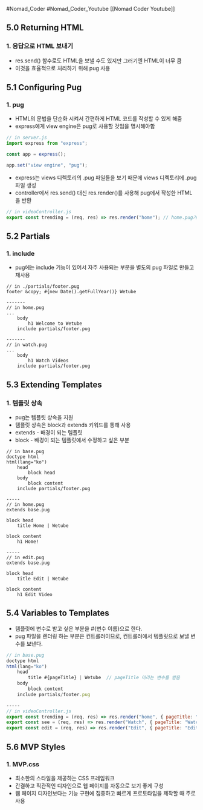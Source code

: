 #Nomad_Coder #Nomad_Coder_Youtube  [[Nomad Coder Youtube]]

## 5.0 Returning HTML
### 1. 응답으로 HTML 보내기
- res.send() 함수로도 HTML을 보낼 수도 있지만 그러기엔 HTML이 너무 큼
- 이것을 효율적으로 처리하기 위해 pug 사용



## 5.1 Configuring Pug
### 1. pug
- HTML의 문법을 단순화 시켜서 간편하게 HTML 코드를 작성할 수 있게 해줌
- express에게 view engine은 pug로 사용할 것임을 명시해야함
```javascript
// in server.js
import express from "express";

const app = express();

app.set("view engine", "pug");
```
- express는 views 디렉토리의 .pug 파일들을 보기 때문에 views 디렉토리에 .pug 파일 생성
- controller에서 res.send() 대신 res.render()를 사용해 pug에서 작성한 HTML을 반환
```javascript
// in videoController.js
export const trending = (req, res) => res.render("home"); // home.pug가 views에 존재
```



## 5.2 Partials

### 1. include
- pug에는 include 기능이 있어서 자주 사용되는 부분을 별도의 pug 파일로 만들고 재사용
```pug
// in ./partials/footer.pug
footer &copy; #{new Date().getFullYear()} Wetube

-------
// in home.pug
...
	body
		h1 Welcome to Wetube
	include partials/footer.pug

-------
// in watch.pug
...
	body
		h1 Watch Videos
	include partials/footer.pug
```




## 5.3 Extending Templates
### 1. 템플릿 상속
- pug는 템플릿 상속을 지원
- 템플릿 상속은 block과 extends 키워드를 통해 사용
- extends - 배경이 되는 템플릿
- block - 배경이 되는 템플릿에서 수정하고 싶은 부분
```pug
// in base.pug
doctype html
html(lang="ko")
    head
        block head
    body
        block content
    include partials/footer.pug

-----
// in home.pug
extends base.pug

block head
    title Home | Wetube

block content
    h1 Home!

-----
// in edit.pug
extends base.pug

block head
    title Edit | Wetube

block content
    h1 Edit Video

```




## 5.4 Variables to Templates
- 템플릿에 변수로 받고 싶은 부분을 #{변수 이름}으로 한다.
- pug 파일을 렌더링 하는 부분은 컨트롤러이므로, 컨트롤러에서 템플릿으로 보낼 변수를 보낸다.
```javascript
// in base.pug
doctype html
html(lang="ko")
    head
        title #{pageTitle} | Wetube  // pageTitle 이라는 변수를 받음
    body
        block content
    include partials/footer.pug

-----
// in videoController.js
export const trending = (req, res) => res.render("home", { pageTitle: "Home" });
export const see = (req, res) => res.render("Watch", { pageTitle: "Watch" });
export const edit = (req, res) => res.render("Edit", { pageTitle: "Edit" });
```




## 5.6 MVP Styles
### 1. MVP.css
- 최소한의 스타일을 제공하는 CSS 프레임워크
- 간결하고 직관적인 디자인으로 웹 페이지를 자동으로 보기 좋게 구성
- 웹 페이지 디자인보다는 기능 구현에 집중하고 빠르게 프로토타입을 제작할 때 주로 사용




